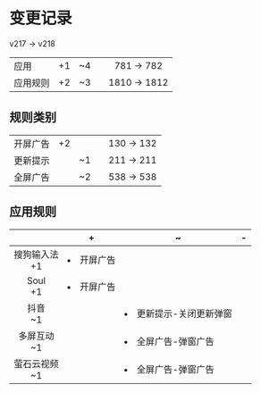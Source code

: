 # 变更记录

v217 -> v218

||||||
|-|:-:|:-:|:-:|:-:|
|应用|+1|~4||781 -> 782|
|应用规则|+2|~3||1810 -> 1812|

## 规则类别

||||||
|-|:-:|:-:|:-:|:-:|
|开屏广告|+2|||130 -> 132|
|更新提示||~1||211 -> 211|
|全屏广告||~2||538 -> 538|

## 应用规则

||+|~|-|
|:-:|-|-|-|
|搜狗输入法<br>+1|<li>开屏广告|||
|Soul<br>+1|<li>开屏广告|||
|抖音<br>~1||<li>更新提示-关闭更新弹窗||
|多屏互动<br>~1||<li>全屏广告-弹窗广告||
|萤石云视频<br>~1||<li>全屏广告-弹窗广告||
